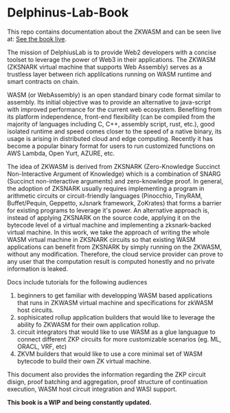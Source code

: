 # Delphinus-Lab-Book

This repo contains documentation about the ZKWASM and can be seen live at: [See the book live](https://zkwasmdoc.gitbook.io/delphinus-zkwasm/).

The mission of DelphiusLab is to provide Web2 developers with a concise toolset to leverage the power of Web3 in their applications. The ZKWASM (ZKSNARK virtual machine that supports Web Assembly) serves as a trustless layer between rich applilcations running on WASM runtime and smart contracts on chain.

WASM (or WebAssembly) is an open standard binary code format similar to assembly. Its initial objective was to provide an alternative to java-script with improved performance for the current web ecosystem. Benefiting from its platform independence, front-end flexibility (can be compiled from the majority of languages including C, C++, assembly script, rust, etc.), good isolated runtime and speed comes closer to the speed of a native binary, its usage is arising in distributed cloud and edge computing. Recently it has become a popular binary format for users to run customized functions on AWS Lambda, Open Yurt, AZURE, etc.

The idea of ZKWASM is derived from ZKSNARK (Zero-Knowledge Succinct Non-Interactive Argument of Knowledge) which is a combination of SNARG (Succinct non-interactive arguments) and zero-knowledge proof. In general, the adoption of ZKSNARK usually requires implementing a program in arithmetic circuits or circuit-friendly languages (Pinocchio, TinyRAM, Buffet/Pequin, Geppetto, xJsnark framework, ZoKrates) that forms a barrier for existing programs to leverage it's power. An alternative approach is, instead of applying ZKSNARK on the source code, applying it on the bytecode level of a virtual machine and implementing a zksnark-backed virtual machine. In this work, we take the approach of writing the whole WASM virtual machine in ZKSNARK circuits so that existing WASM applications can benefit from ZKSNARK by simply running on the ZKWASM, without any modification. Therefore, the cloud service provider can prove to any user that the computation result is computed honestly and no private information is leaked.

Docs include tutorials for the following audiences

1. beginners to get familiar with developping WASM based applications that runs in ZKWASM virtual machine and specifications for zkWASM host circuits.
2. sophisicated rollup application builders that would like to leverage the ability fo ZKWASM for their own application rollup.
3. circuit integrators that would like to use WASM as a glue languague to connect different ZKP circuits for more customizable scenarios (eg. ML, ORACL, VRF, etc)
4. ZKVM builders that would like to use a core minimal set of WASM bytecode to build their own ZK virtual machine.

This document also provides the information regarding the ZKP circuit disign, proof batching and aggregation, proof structure of continuation execution, WASM host circuit integration and WASI support.


**This book is a WIP and being constantly updated.**

